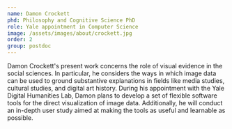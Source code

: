 ```yaml
---
name: Damon Crockett
phd: Philosophy and Cognitive Science PhD
role: Yale appointment in Computer Science
image: /assets/images/about/crockett.jpg
order: 2
group: postdoc
---
```


Damon Crockett's present work concerns the role of visual evidence in the social sciences. In particular, he considers the ways in which image data can be used to ground substantive explanations in fields like media studies, cultural studies, and digital art history. During his appointment with the Yale Digital Humanities Lab, Damon plans to develop a set of flexible software tools for the direct visualization of image data. Additionally, he will conduct an in-depth user study aimed at making the tools as useful and learnable as possible.
